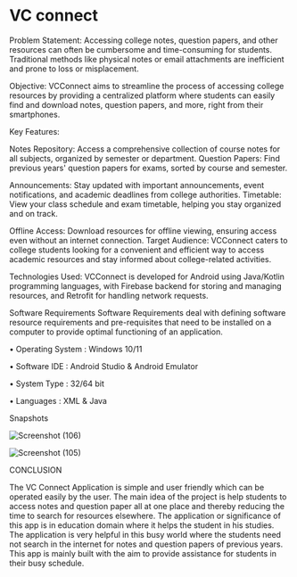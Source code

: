 # VC connect

Problem Statement: Accessing college notes, question papers, and other resources can often be cumbersome and time-consuming for students. Traditional methods like physical notes or email attachments are inefficient and prone to loss or misplacement.

Objective: VCConnect aims to streamline the process of accessing college resources by providing a centralized platform where students can easily find and download notes, question papers, and more, right from their smartphones.

Key Features:

Notes Repository: Access a comprehensive collection of course notes for all subjects, organized by semester or department.
Question Papers: Find previous years' question papers for exams, sorted by course and semester.

Announcements: Stay updated with important announcements, event notifications, and academic deadlines from college authorities.
Timetable: View your class schedule and exam timetable, helping you stay organized and on track.

Offline Access: Download resources for offline viewing, ensuring access even without an internet connection.
Target Audience: VCConnect caters to college students looking for a convenient and efficient way to access academic resources and stay informed about college-related activities.


Technologies Used: VCConnect is developed for Android using Java/Kotlin programming languages, with Firebase backend for storing and managing resources, and Retrofit for handling network requests.

Software Requirements
Software Requirements deal with defining software resource requirements and pre-requisites that need to be installed on a computer to provide optimal functioning of an application. 

•	Operating System		: Windows 10/11

•	Software IDE		: Android Studio & Android Emulator

•	System Type		: 32/64 bit

•	Languages			: XML & Java

Snapshots



![Screenshot (106)](https://github.com/Anvithgopa/VC-Connect/assets/57863118/4ab3b8a5-3ce0-421a-a51c-e3ebb4f52b9c)

![Screenshot (105)](https://github.com/Anvithgopa/VC-Connect/assets/57863118/9dede191-1c7f-4349-b1db-048ac37e1b0e)


CONCLUSION

The VC Connect Application is simple and user friendly which can be operated easily by the user. The main idea of the project is help students to access notes and question paper all at one place and thereby reducing the time to search for resources elsewhere.  The application or significance of this app is in education domain where it helps the student in his studies. The application is very helpful in this busy world where the students need not search in the internet for notes and question papers of previous years. This app is mainly built with the aim to provide assistance for students in their busy schedule.















